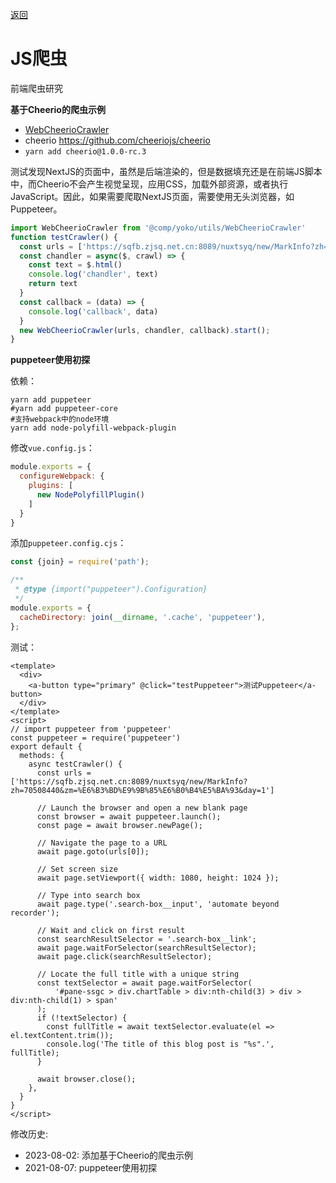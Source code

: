[返回](../)

# JS爬虫

前端爬虫研究

**基于Cheerio的爬虫示例**

* [WebCheerioCrawler](https://github.com/yoko-murasame/ant-design-vue-jeecg/blob/yoko/src/components/yoko/utils/WebCheerioCrawler.js)
* cheerio https://github.com/cheeriojs/cheerio
* `yarn add cheerio@1.0.0-rc.3`

测试发现NextJS的页面中，虽然是后端渲染的，但是数据填充还是在前端JS脚本中，而Cheerio不会产生视觉呈现，应用CSS，加载外部资源，或者执行JavaScript。因此，如果需要爬取NextJS页面，需要使用无头浏览器，如Puppeteer。

```js
import WebCheerioCrawler from '@comp/yoko/utils/WebCheerioCrawler'
function testCrawler() {
  const urls = ['https://sqfb.zjsq.net.cn:8089/nuxtsyq/new/MarkInfo?zh=70508440&zm=%E6%B3%BD%E9%9B%85%E6%B0%B4%E5%BA%93&day=1']
  const chandler = async($, crawl) => {
    const text = $.html()
    console.log('chandler', text)
    return text
  }
  const callback = (data) => {
    console.log('callback', data)
  }
  new WebCheerioCrawler(urls, chandler, callback).start();
}
```

**puppeteer使用初探**

依赖：
```shell
yarn add puppeteer
#yarn add puppeteer-core
#支持webpack中的node环境
yarn add node-polyfill-webpack-plugin
```

修改`vue.config.js`：
```js
module.exports = {
  configureWebpack: {
    plugins: [
      new NodePolyfillPlugin()
    ]
  }
}
```

添加`puppeteer.config.cjs`：
```js
const {join} = require('path');

/**
 * @type {import("puppeteer").Configuration}
 */
module.exports = {
  cacheDirectory: join(__dirname, '.cache', 'puppeteer'),
};

```

测试：
```vue
<template>
  <div>
    <a-button type="primary" @click="testPuppeteer">测试Puppeteer</a-button>
  </div>
</template>
<script>
// import puppeteer from 'puppeteer'
const puppeteer = require('puppeteer')
export default {
  methods: {
    async testCrawler() {
      const urls = ['https://sqfb.zjsq.net.cn:8089/nuxtsyq/new/MarkInfo?zh=70508440&zm=%E6%B3%BD%E9%9B%85%E6%B0%B4%E5%BA%93&day=1']

      // Launch the browser and open a new blank page
      const browser = await puppeteer.launch();
      const page = await browser.newPage();

      // Navigate the page to a URL
      await page.goto(urls[0]);

      // Set screen size
      await page.setViewport({ width: 1080, height: 1024 });

      // Type into search box
      await page.type('.search-box__input', 'automate beyond recorder');

      // Wait and click on first result
      const searchResultSelector = '.search-box__link';
      await page.waitForSelector(searchResultSelector);
      await page.click(searchResultSelector);

      // Locate the full title with a unique string
      const textSelector = await page.waitForSelector(
          '#pane-ssgc > div.chartTable > div:nth-child(3) > div > div:nth-child(1) > span'
      );
      if (!textSelector) {
        const fullTitle = await textSelector.evaluate(el => el.textContent.trim());
        console.log('The title of this blog post is "%s".', fullTitle);
      }

      await browser.close();
    },
  }
}
</script>
```

修改历史:
* 2023-08-02: 添加基于Cheerio的爬虫示例
* 2021-08-07: puppeteer使用初探
